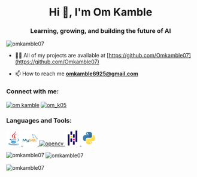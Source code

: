 <h1 align="center">Hi 👋, I'm Om Kamble</h1>
<h3 align="center">Learning, growing, and building the future of AI</h3>


<p align="left"> <img src="https://komarev.com/ghpvc/?username=omkamble07&label=Profile%20views&color=0e75b6&style=flat" alt="omkamble07" /> </p>

- 👨‍💻 All of my projects are available at [https://github.com/Omkamble07](https://github.com/Omkamble07)

- 📫 How to reach me **omkamble6925@gmail.com**

<h3 align="left">Connect with me:</h3>
<p align="left">
<a href="https://linkedin.com/in/om kamble" target="blank"><img align="center" src="https://raw.githubusercontent.com/rahuldkjain/github-profile-readme-generator/master/src/images/icons/Social/linked-in-alt.svg" alt="om kamble" height="30" width="40" /></a>
<a href="https://www.leetcode.com/om_k05" target="blank"><img align="center" src="https://raw.githubusercontent.com/rahuldkjain/github-profile-readme-generator/master/src/images/icons/Social/leet-code.svg" alt="om_k05" height="30" width="40" /></a>
</p>

<h3 align="left">Languages and Tools:</h3>
<p align="left"> <a href="https://www.java.com" target="_blank" rel="noreferrer"> <img src="https://raw.githubusercontent.com/devicons/devicon/master/icons/java/java-original.svg" alt="java" width="40" height="40"/> </a> <a href="https://www.mysql.com/" target="_blank" rel="noreferrer"> <img src="https://raw.githubusercontent.com/devicons/devicon/master/icons/mysql/mysql-original-wordmark.svg" alt="mysql" width="40" height="40"/> </a> <a href="https://opencv.org/" target="_blank" rel="noreferrer"> <img src="https://www.vectorlogo.zone/logos/opencv/opencv-icon.svg" alt="opencv" width="40" height="40"/> </a> <a href="https://pandas.pydata.org/" target="_blank" rel="noreferrer"> <img src="https://raw.githubusercontent.com/devicons/devicon/2ae2a900d2f041da66e950e4d48052658d850630/icons/pandas/pandas-original.svg" alt="pandas" width="40" height="40"/> </a> <a href="https://www.python.org" target="_blank" rel="noreferrer"> <img src="https://raw.githubusercontent.com/devicons/devicon/master/icons/python/python-original.svg" alt="python" width="40" height="40"/> </a> </p>

<p><img align="left" src="https://github-readme-stats.vercel.app/api/top-langs?username=omkamble07&show_icons=true&locale=en&layout=compact" alt="omkamble07" /></p>

<p>&nbsp;<img align="center" src="https://github-readme-stats.vercel.app/api?username=omkamble07&show_icons=true&locale=en" alt="omkamble07" /></p>

<p><img align="center" src="https://github-readme-streak-stats.herokuapp.com/?user=omkamble07&" alt="omkamble07" /></p>
